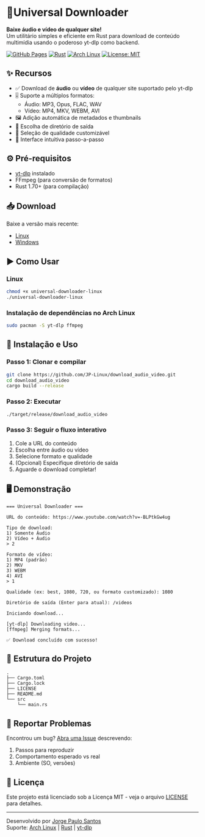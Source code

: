 # 🎵Universal Downloader

**Baixe áudio e vídeo de qualquer site!**  
Um utilitário simples e eficiente em Rust para download de conteúdo multimídia usando o poderoso yt-dlp como backend.

[![GitHub Pages](https://img.shields.io/badge/GitHub%20Pages-Live-brightgreen)](https://jp-linux.github.io)
[![Rust](https://img.shields.io/badge/Made_with-Rust-orange?logo=rust)](https://www.rust-lang.org/)
[![Arch Linux](https://img.shields.io/badge/For-Arch_Linux-blue?logo=arch-linux)](https://archlinux.org/)
[![License: MIT](https://img.shields.io/badge/License-MIT-yellow.svg)](LICENSE)

## ✨ Recursos

- ✅ Download de **áudio** ou **vídeo** de qualquer site suportado pelo yt-dlp
- 🎚️ Suporte a múltiplos formatos:
  - Áudio: MP3, Opus, FLAC, WAV
  - Vídeo: MP4, MKV, WEBM, AVI
- 🖼️ Adição automática de metadados e thumbnails
- 📁 Escolha de diretório de saída
- 📶 Seleção de qualidade customizável
- 🧩 Interface intuitiva passo-a-passo

## ⚙️ Pré-requisitos

- [yt-dlp](https://github.com/yt-dlp/yt-dlp) instalado
- FFmpeg (para conversão de formatos)
- Rust 1.70+ (para compilação)

## 📥 Download

Baixe a versão mais recente:
- [Linux](https://github.com/JP-Linux/download_audio_video/releases/download/v1.0.0/Universal_Downloader-Linux)
- [Windows](https://github.com/JP-Linux/download_audio_video/releases/download/v1.0.0/Universal_Downloader-Windows.exe)

## ▶️ Como Usar

### Linux
```bash
chmod +x universal-downloader-linux
./universal-downloader-linux
```

### Instalação de dependências no Arch Linux
```bash
sudo pacman -S yt-dlp ffmpeg
```

## 🚀 Instalação e Uso

### Passo 1: Clonar e compilar
```bash
git clone https://github.com/JP-Linux/download_audio_video.git
cd download_audio_video
cargo build --release
```

### Passo 2: Executar
```bash
./target/release/download_audio_video
```

### Passo 3: Seguir o fluxo interativo
1. Cole a URL do conteúdo
2. Escolha entre áudio ou vídeo
3. Selecione formato e qualidade
4. (Opcional) Especifique diretório de saída
5. Aguarde o download completar!

## 🖥️ Demonstração

```text
=== Universal Downloader ===

URL do conteúdo: https://www.youtube.com/watch?v=-BLPtkGw4ug

Tipo de download:
1) Somente Áudio
2) Vídeo + Áudio
> 2

Formato de vídeo:
1) MP4 (padrão)
2) MKV
3) WEBM
4) AVI
> 1

Qualidade (ex: best, 1080, 720, ou formato customizado): 1080

Diretório de saída (Enter para atual): /videos

Iniciando download...

[yt-dlp] Downloading video...
[ffmpeg] Merging formats...

✅ Download concluído com sucesso!
```

## 📁 Estrutura do Projeto
```
.
├── Cargo.toml
├── Cargo.lock
├── LICENSE
├── README.md
└── src
    └── main.rs
```

## 🐛 Reportar Problemas

Encontrou um bug? [Abra uma Issue](https://github.com/JP-Linux/download_audio_video/issues/new) descrevendo:
1. Passos para reproduzir
2. Comportamento esperado vs real
3. Ambiente (SO, versões)


## 📜 Licença
Este projeto está licenciado sob a Licença MIT - veja o arquivo [LICENSE](LICENSE) para detalhes.

---
Desenvolvido por [Jorge Paulo Santos](mailto:jorgepsan7@gmail.com)  
Suporte: [Arch Linux](https://archlinux.org/) | [Rust](https://www.rust-lang.org/) | [yt-dlp](https://github.com/yt-dlp/yt-dlp)
